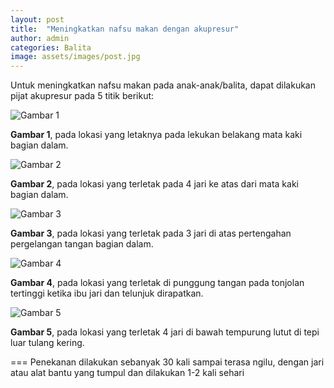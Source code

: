 ```yaml
---
layout: post
title:  "Meningkatkan nafsu makan dengan akupresur"
author: admin
categories: Balita
image: assets/images/post.jpg
---
```

<style>
.article-post img {
      display: block;
        margin-left: auto;
          margin-right: auto;
            width: 50%;
}
</style>

Untuk meningkatkan nafsu makan pada anak-anak/balita, dapat dilakukan pijat akupresur pada 5 titik berikut:

![Gambar 1](https://i.imgur.com/O4cPylM.png)

**Gambar 1**, pada lokasi yang letaknya pada lekukan belakang mata kaki bagian dalam.

![Gambar 2](https://i.imgur.com/MuqVhlw.png)

**Gambar 2**, pada lokasi yang terletak pada 4 jari ke atas dari mata kaki bagian dalam.

![Gambar 3](https://i.imgur.com/IqbMi0j.png)

**Gambar 3**, pada lokasi yang terletak pada 3 jari di atas pertengahan pergelangan tangan bagian dalam.

![Gambar 4](https://i.imgur.com/Te25RqG.png)

**Gambar 4**, pada lokasi yang terletak di punggung tangan pada tonjolan tertinggi ketika ibu jari dan telunjuk dirapatkan.

![Gambar 5](https://i.imgur.com/bINbyzc.png)

**Gambar 5**, pada lokasi yang terletak 4 jari di bawah tempurung lutut di tepi luar tulang kering.

===
Penekanan dilakukan sebanyak 30 kali sampai terasa ngilu, dengan jari atau alat bantu yang tumpul dan dilakukan 1-2 kali sehari
